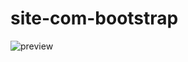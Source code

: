 # site-com-bootstrap
![preview](https://user-images.githubusercontent.com/28581183/174207860-ee58d9f0-424c-4bbc-ab31-32a0fd05f45a.png)
